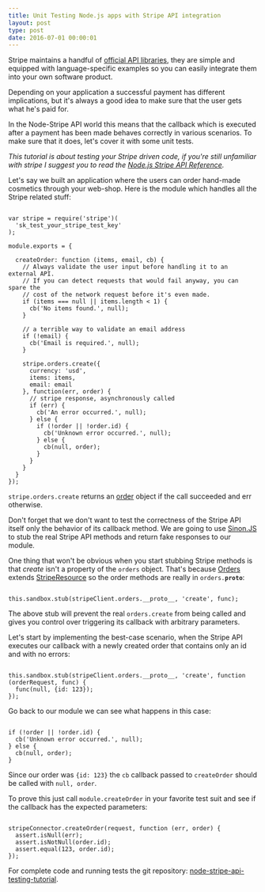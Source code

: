 ```yaml
---
title: Unit Testing Node.js apps with Stripe API integration
layout: post
type: post
date: 2016-07-01 00:00:01
---
```


Stripe maintains a handful of [official API libraries](https://stripe.com/docs/libraries/),
they are simple and equipped with language-specific examples so you can easily integrate them
into your own software product.

Depending on your application a successful payment has different implications, but it's always a
good idea to make sure that the user gets what he's paid for.

In the Node-Stripe API world this means that the callback which is executed after a payment
has been made behaves correctly in various scenarios. To make sure that it does, let's
cover it with some unit tests.

_This tutorial is about testing your Stripe driven code, if you're still unfamiliar with stripe
I suggest you to read the [Node.js Stripe API Reference](https://stripe.com/docs/api/node#intro)._

Let's say we built an application where the users can order hand-made cosmetics through your web-shop.
Here is the module which handles all the Stripe related stuff:

<pre><code class="hljs javascript">
var stripe = require('stripe')(
  'sk_test_your_stripe_test_key'
);

module.exports = {

  createOrder: function (items, email, cb) {
    // Always validate the user input before handling it to an external API.
    // If you can detect requests that would fail anyway, you can spare the
    // cost of the network request before it's even made.
    if (items === null || items.length < 1) {
      cb('No items found.', null);
    }

    // a terrible way to validate an email address
    if (!email) {
      cb('Email is required.', null);
    }

    stripe.orders.create({
      currency: 'usd',
      items: items,
      email: email
    }, function(err, order) {
      // stripe response, asynchronously called
      if (err) {
        cb('An error occurred.', null);
      } else {
        if (!order || !order.id) {
          cb('Unknown error occurred.', null);
        } else {
          cb(null, order);
        }
      }
    }
  }
});
</code></pre>

<code>stripe.orders.create</code> returns an [order](https://stripe.com/docs/api#order_return_object)
object if the call succeeded and err otherwise.

Don't forget that we don't want to test the correctness of the Stripe API itself only the behavior of
its callback method. We are going to use [Sinon.JS](http://sinonjs.org) to stub the real Stripe API methods
and return fake responses to our module.

One thing that won't be obvious when you start stubbing Stripe methods is that _create_ isn't
a property of the <code>orders</code> object. That's because
[Orders](https://github.com/stripe/stripe-node/blob/master/lib/resources/Orders.js)
extends
[StripeResource](https://github.com/stripe/stripe-node/blob/master/lib/StripeResource.js) so the order
methods are really in <code>orders.__proto__</code>:

<pre><code class="hljs javascript">
this.sandbox.stub(stripeClient.orders.__proto__, 'create', func);
</code></pre>

The above stub will prevent the real <code>orders.create</code> from being called
and gives you control over triggering its callback with arbitrary parameters.

Let's start by implementing the best-case scenario, when the Stripe API executes our callback with a newly
created order that contains only an id and with no errors:

<pre><code class="hljs javascript">
this.sandbox.stub(stripeClient.orders.__proto__, 'create', function (orderRequest, func) {
  func(null, {id: 123});
});
</code></pre>

Go back to our module we can see what happens in this case:

<pre><code class="hljs javascript">
if (!order || !order.id) {
  cb('Unknown error occurred.', null);
} else {
  cb(null, order);
}
</code></pre>

Since our order was <code>{id: 123}</code> the <code>cb</code> callback passed to <code>createOrder</code>
should be called with <code>null, order</code>.

To prove this just call <code>module.createOrder</code> in your favorite test suit and see if the callback
has the expected parameters:

<pre><code class="hljs javascript">
stripeConnector.createOrder(request, function (err, order) {
  assert.isNull(err);
  assert.isNotNull(order.id);
  assert.equal(123, order.id);
});
</code></pre>

For complete code and running tests the git repository:
[node-stripe-api-testing-tutorial](https://github.com/akoskm/node-stripe-api-testing-tutorial).